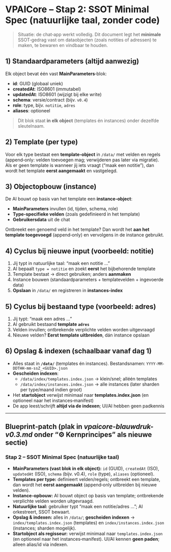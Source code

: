 # VPAICore – Stap 2: SSOT Minimal Spec (natuurlijke taal, zonder code)

> Situatie: de chat‑app werkt volledig. Dit document legt het **minimale** SSOT‑gedrag vast om dataobjecten (zoals notities of adressen) te maken, te bewaren en vindbaar te houden.


## 1) Standaardparameters (altijd aanwezig)
Elk object bevat één vast **MainParameters**‑blok:
- **id**: GUID (globaal uniek)
- **createdAt**: ISO8601 (immutabel)
- **updatedAt**: ISO8601 (wijzigt bij elke write)
- **schema**: versie/contract (bijv. `v0.4`)
- **role**: type, bijv. `notitie`, `adres`
- **aliases**: optioneel

> Dit blok staat **in elk object** (templates én instances) onder dezelfde sleutelnaam.


## 2) Template (per type)
Voor elk type bestaat een **template‑object** in `/data/` met velden en regels (append‑only: velden toevoegen mag; verwijderen pas later via migratie).  
Als er geen template is wanneer jij iets vraagt (“maak een notitie”), dan wordt het template **eerst aangemaakt** en vastgelegd.


## 3) Objectopbouw (instance)
De AI bouwt op basis van het template een **instance‑object**:
- **MainParameters** invullen (id, tijden, schema, role)
- **Type‑specifieke velden** (zoals gedefinieerd in het template)
- **Gebruikersdata** uit de chat

Ontbreekt een genoemd veld in het template? Dan wordt het **aan het template toegevoegd** (append‑only) en vervolgens in de instance gebruikt.


## 4) Cyclus bij nieuwe input (voorbeeld: notitie)
1. Jij typt in natuurlijke taal: “maak een notitie …”
2. AI bepaalt `type = notitie` en zoekt **eerst** het bijbehorende template
3. Template bestaat → direct gebruiken; anders **aanmaken**
4. Instance bouwen (standaardparameters + templatevelden + ingevoerde data)
5. **Opslaan** in `/data/` en registreren in **instances‑index**


## 5) Cyclus bij bestaand type (voorbeeld: adres)
1. Jij typt: “maak een adres …”
2. AI gebruikt bestaand **template `adres`**
3. Velden invullen; ontbrekende verplichte velden worden uitgevraagd
4. Nieuwe velden? **Eerst template uitbreiden**, dán instance opslaan


## 6) Opslag & indexen (schaalbaar vanaf dag 1)
- Alles staat in **`/data/`** (templates én instances). Bestandsnamen: `YYYY-MM-DDTHH-mm-ssZ_<GUID>.json`
- **Gescheiden indexen**:
  - `/data/index/templates.index.json` → klein/snel; alléén templates
  - `/data/index/instances.index.json` → alle instances (later sharden per type/maand indien groot)
- Het **startobject** verwijst minimaal naar **templates.index.json** (en optioneel naar het instances‑manifest)
- De app leest/schrijft **altijd via de indexen**; UI/AI hebben geen padkennis


---

## Blueprint‑patch (plak in *vpaicore-blauwdruk-v0.3.md* onder “⚙️ Kernprincipes” als nieuwe sectie)

### Stap 2 – SSOT Minimal Spec (natuurlijke taal)

- **MainParameters (vast blok in elk object):** `id` (GUID), `createdAt` (ISO), `updatedAt` (ISO), `schema` (bijv. v0.4), `role` (type), `aliases` (optioneel).
- **Templates per type:** definieert velden/regels; ontbreekt een template, dan wordt het **eerst aangemaakt** (append‑only uitbreiden bij nieuwe velden).
- **Instance‑opbouw:** AI bouwt object op basis van template; ontbrekende verplichte velden worden uitgevraagd.
- **Natuurlijke taal:** gebruiker typt “maak een notitie/adres …”; AI orkestreert, SSOT bewaart.
- **Opslag & indexen:** alles in `/data/`; **gescheiden indexen** → `index/templates.index.json` (templates) en `index/instances.index.json` (instances; sharden mogelijk).
- **Startobject als regisseur:** verwijst minimaal naar `templates.index.json` (en optioneel naar het instances‑manifest). UI/AI kennen **geen paden**; alleen alias/id via indexen.

